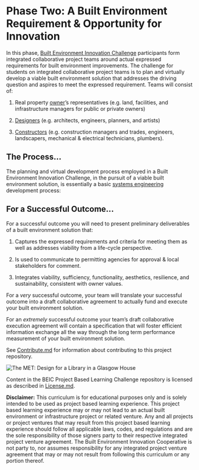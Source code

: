 # Phase Two: A Built Environment Requirement & Opportunity for Innovation

In this phase, [Built Environment Innovation Challenge](https://github.com/BEICOOP/BEICPBLChallenge) participants form integrated collaborative project teams around actual expressed requirements for built environment improvements.  The challenge for students on integrated collaborative project teams is to plan and virtually develop a viable built environment solution that addresses the driving question and aspires to meet the expressed requirement.  Teams will consist of:

1. Real property [owner](https://github.com/BEICOOP/BEICPBLChallenge/blob/master/Phase3/Stakeholders_Roles/Owner.md)’s representatives (e.g. land, facilities, and infrastructure managers for public or private owners)

2. [Designers](https://github.com/BEICOOP/BEICPBLChallenge/blob/master/Phase3/Stakeholders_Roles/Designer.md) (e.g. architects, engineers, planners, and artists)

3. [Constructors](https://github.com/BEICOOP/BEICPBLChallenge/blob/master/Phase3/Stakeholders_Roles/Constructor.md) (e.g. construction managers and trades, engineers, landscapers, mechanical & electrical technicians, plumbers).  

## The Process...

The planning and virtual development process employed in a Built Environment Innovation Challenge, in the pursuit of a viable built environment solution, is essentially a basic [systems engineering](http://sebokwiki.org/wiki/Introduction_to_Systems_Engineering) development process:

## For a Successful Outcome...

For a successful outcome you will need to present preliminary deliverables of a built environment solution that:

1. Captures the expressed requirements and criteria for meeting them as well as addresses viability from a life-cycle perspective.

2. Is used to communicate to permitting agencies for approval & local stakeholders for comment.

3. Integrates viability, sufficiency, functionality, aesthetics, resilience, and sustainability, consistent with owner values. 

For a *very* successful outcome, your team will translate your successful outcome into a draft collaborative agreement to actually fund and execute your built environment solution.  

For an *extremely* successful outcome your team’s draft collaborative execution agreement will contain a specification that will foster efficient information exchange all the way through the long term performance measurement of your built environment solution.

See [Contribute.md](https://github.com/BEICBIM/BEICPBLChallenge/blob/master/Contribute.md) for information about contributing to this project repository.

![The MET: Design for a Library in a Glasgow House](http://images.metmuseum.org/CRDImages/ma/original/DP206759.jpg)

Content in the BEIC Project Based Learning Challenge repository is licensed as described in [License.md](https://github.com/BEICBIM/BEICPBLChallenge/blob/master/License.md).

**Disclaimer:** This curriculum is for educational purposes only and is solely intended to be used as project based learning experience.  This project based learning experience may or may not lead to an actual built environment or infrastructure project or related venture.  Any and all projects or project ventures that may result from this project based learning experience should follow all applicable laws, codes, and regulations and are the sole responsibility of those signers party to their respective integrated project venture agreement.  The Built Environment Innovation Cooperative is not party to, nor assumes responsibility for any integrated project venture agreement that may or may not result from following this curriculum or any portion thereof.
